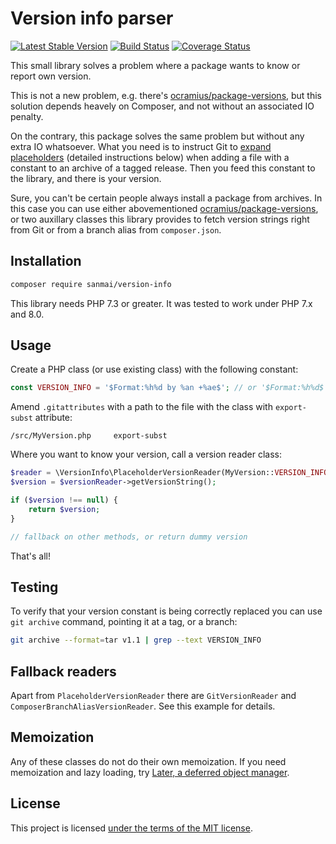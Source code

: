 # Version info parser

[![Latest Stable Version](https://poser.pugx.org/sanmai/version-info/v/stable)](https://packagist.org/packages/sanmai/version-info)
[![Build Status](https://travis-ci.com/sanmai/version-info.svg?branch=master)](https://travis-ci.com/sanmai/version-info)
[![Coverage Status](https://coveralls.io/repos/github/sanmai/version-info/badge.svg?branch=master)](https://coveralls.io/github/sanmai/version-info?branch=master)

This small library solves a problem where a package wants to know or report own version. 

This is not a new problem, e.g. there's [ocramius/package-versions](https://github.com/Ocramius/PackageVersions),
but this solution depends heavely on Composer, and not without an associated IO penalty. 

On the contrary, this package solves the same problem but without any extra IO whatsoever. What you need 
is to instruct Git to [expand placeholders](https://git-scm.com/docs/gitattributes#_export_subst) (detailed 
instructions below) when adding a file with a constant to an archive of a tagged release. Then you feed 
this constant to the library, and there is your version. 

Sure, you can't be certain people always install a package from archives. In this case you can use 
either abovementioned [ocramius/package-versions](https://github.com/Ocramius/PackageVersions), or
two auxillary classes this library provides to fetch version strings right from Git or from a branch 
alias from `composer.json`.

## Installation

```bash
composer require sanmai/version-info
```

This library needs PHP 7.3 or greater. It was tested to work under PHP 7.x and 8.0.

## Usage

Create a PHP class (or use existing class) with the following constant: 

```php
const VERSION_INFO = '$Format:%h%d by %an +%ae$'; // or '$Format:%h%d$'
```

Amend `.gitattributes` with a path to the file with the class with `export-subst` attribute:

```
/src/MyVersion.php     export-subst
```

Where you want to know your version, call a version reader class:

```php
$reader = \VersionInfo\PlaceholderVersionReader(MyVersion::VERSION_INFO);
$version = $versionReader->getVersionString();

if ($version !== null) {
    return $version;
}

// fallback on other methods, or return dummy version
```

That's all!

## Testing

To verify that your version constant is being correctly replaced you can use `git archive` command, pointing it at a tag, or a branch:

```bash
git archive --format=tar v1.1 | grep --text VERSION_INFO
```

## Fallback readers 

Apart from `PlaceholderVersionReader` there are `GitVersionReader` and `ComposerBranchAliasVersionReader`. See this example for details.

## Memoization

Any of these classes do not do their own memoization. If you need memoization and lazy loading, try [Later, a deferred object manager](https://github.com/sanmai/later).

## License

This project is licensed [under the terms of the MIT license](LICENSE).




